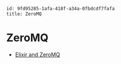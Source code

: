 ```
id: 9fd95285-1afa-418f-a34a-0fbdcdf7fafa
title: ZeroMQ
```

# ZeroMQ

* [Elixir and ZeroMQ][1]

[1]: https://blog.jonharrington.org/elixir-and-czmq/
